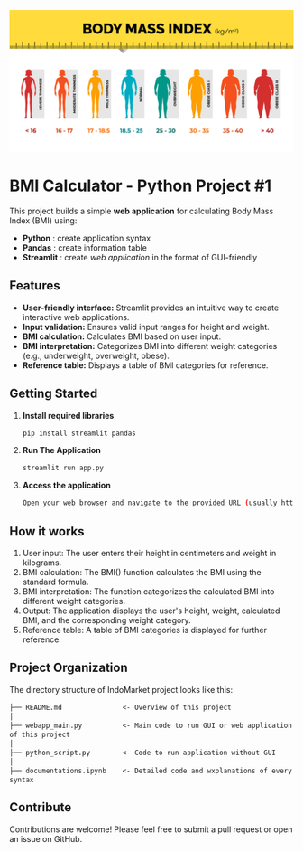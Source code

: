 ![Header](./docs/header.png)

# BMI Calculator - Python Project #1

This project builds a simple **web application** for calculating Body Mass Index (BMI) using: 
- **Python** : create application syntax 
- **Pandas** : create information table 
- **Streamlit** : create *web application* in the format of GUI-friendly

## Features

* **User-friendly interface:** Streamlit provides an intuitive way to create interactive web applications.
* **Input validation:** Ensures valid input ranges for height and weight.
* **BMI calculation:** Calculates BMI based on user input.
* **BMI interpretation:** Categorizes BMI into different weight categories (e.g., underweight, overweight, obese).
* **Reference table:** Displays a table of BMI categories for reference.

## Getting Started

1. **Install required libraries**
   ```bash
   pip install streamlit pandas

2. **Run The Application**
    ```bash
    streamlit run app.py

3. **Access the application**
   ```bash
   Open your web browser and navigate to the provided URL (usually http://localhost:8501/).

## How it works

1. User input: The user enters their height in centimeters and weight in kilograms.
2. BMI calculation: The BMI() function calculates the BMI using the standard formula.
3. BMI interpretation: The function categorizes the calculated BMI into different weight categories.
4. Output: The application displays the user's height, weight, calculated BMI, and the corresponding weight category.
5. Reference table: A table of BMI categories is displayed for further reference.

## Project Organization

The directory structure of IndoMarket project looks like this:

    ├── README.md               <- Overview of this project
    │
    ├── webapp_main.py          <- Main code to run GUI or web application of this project
    │
    ├── python_script.py        <- Code to run application without GUI
    │
    ├── documentations.ipynb    <- Detailed code and wxplanations of every syntax                     

## Contribute

Contributions are welcome! Please feel free to submit a pull request or open an issue on GitHub.
